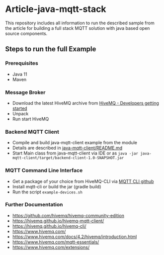 # Article-java-mqtt-stack
This repository includes all information to run the described sample from the article 
for building a full stack MQTT solution with java based open source components.

## Steps to run the full Example 

### Prerequisites
* Java 11 
* Maven  


### Message Broker
* Download the latest HiveMQ archive from [HiveMQ - Developers getting started](https://www.hivemq.com/developers/getting-started/)
* Unpack
* Run start HiveMQ

### Backend MQTT Client
* Compile and build java-mqtt-client example from the module
* Details are described in [java-mqtt-client/README.md](java-mqtt-client/README.md)
* Start Main class from java-mqtt-client via IDE or as
`java -jar java-mqtt-client/target/backend-client-1.0-SNAPSHOT.jar `

### MQTT Command Line Interface
* Get a package of your choice from HiveMQ-CLI via [MQTT CLI github](https://github.com/hivemq/mqtt-cli)
* Install mqtt-cli or build the jar (gradle build)
* Run the script `example-devices.sh ` 


### Further Documentation
* https://github.com/hivemq/hivemq-community-edition
* https://hivemq.github.io/hivemq-mqtt-client/
* https://hivemq.github.io/hivemq-cli/
* https://www.hivemq.com/  
* https://www.hivemq.com/docs/4.2/hivemq/introduction.html
* https://www.hivemq.com/mqtt-essentials/  
* https://www.hivemq.com/extensions/
